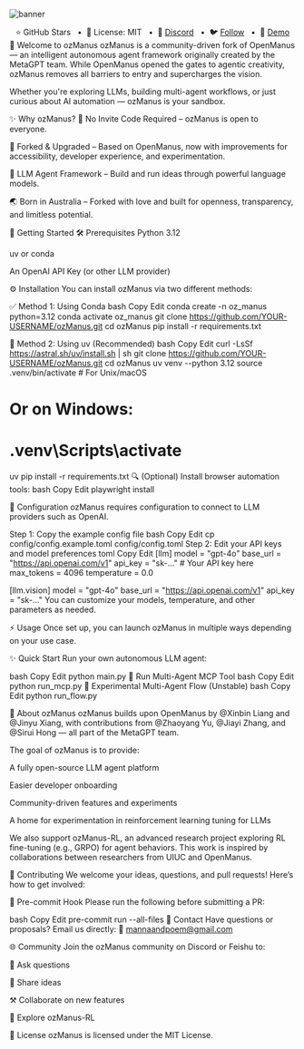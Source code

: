 ![banner](https://github.com/user-attachments/assets/9ebbbfa2-3ee8-4e87-a32e-ae441bf339ac)


<div align="center"> ⭐ GitHub Stars &nbsp;&nbsp;•&nbsp;&nbsp;📄 License: MIT &nbsp;&nbsp;•&nbsp;&nbsp;💬 <a href="#">Discord</a> &nbsp;&nbsp;•&nbsp;&nbsp;🐦 <a href="#">Follow</a> &nbsp;&nbsp;•&nbsp;&nbsp;🎥 <a href="#">Demo</a> </div>
👋 Welcome to ozManus
ozManus is a community-driven fork of OpenManus — an intelligent autonomous agent framework originally created by the MetaGPT team. While OpenManus opened the gates to agentic creativity, ozManus removes all barriers to entry and supercharges the vision.

Whether you're exploring LLMs, building multi-agent workflows, or just curious about AI automation — ozManus is your sandbox.

✨ Why ozManus?
🚪 No Invite Code Required – ozManus is open to everyone.

🔄 Forked & Upgraded – Based on OpenManus, now with improvements for accessibility, developer experience, and experimentation.

🧠 LLM Agent Framework – Build and run ideas through powerful language models.

🌏 Born in Australia – Forked with love and built for openness, transparency, and limitless potential.

🚀 Getting Started
🛠 Prerequisites
Python 3.12

uv or conda

An OpenAI API Key (or other LLM provider)

⚙️ Installation
You can install ozManus via two different methods:

✅ Method 1: Using Conda
bash
Copy
Edit
conda create -n oz_manus python=3.12
conda activate oz_manus
git clone https://github.com/YOUR-USERNAME/ozManus.git
cd ozManus
pip install -r requirements.txt

🚀 Method 2: Using uv (Recommended)
bash
Copy
Edit
curl -LsSf https://astral.sh/uv/install.sh | sh
git clone https://github.com/YOUR-USERNAME/ozManus.git
cd ozManus
uv venv --python 3.12
source .venv/bin/activate  # For Unix/macOS
# Or on Windows:
# .venv\Scripts\activate
uv pip install -r requirements.txt
🔍 (Optional) Install browser automation tools:
bash
Copy
Edit
playwright install

🧩 Configuration
ozManus requires configuration to connect to LLM providers such as OpenAI.

Step 1: Copy the example config file
bash
Copy
Edit
cp config/config.example.toml config/config.toml
Step 2: Edit your API keys and model preferences
toml
Copy
Edit
[llm]
model = "gpt-4o"
base_url = "https://api.openai.com/v1"
api_key = "sk-..."  # Your API key here
max_tokens = 4096
temperature = 0.0

[llm.vision]
model = "gpt-4o"
base_url = "https://api.openai.com/v1"
api_key = "sk-..."
You can customize your models, temperature, and other parameters as needed.

⚡ Usage
Once set up, you can launch ozManus in multiple ways depending on your use case.

✨ Quick Start
Run your own autonomous LLM agent:

bash
Copy
Edit
python main.py
🧠 Run Multi-Agent MCP Tool
bash
Copy
Edit
python run_mcp.py
🧪 Experimental Multi-Agent Flow (Unstable)
bash
Copy
Edit
python run_flow.py

🧠 About ozManus
ozManus builds upon OpenManus by @Xinbin Liang and @Jinyu Xiang, with contributions from @Zhaoyang Yu, @Jiayi Zhang, and @Sirui Hong — all part of the MetaGPT team.

The goal of ozManus is to provide:

A fully open-source LLM agent platform

Easier developer onboarding

Community-driven features and experiments

A home for experimentation in reinforcement learning tuning for LLMs

We also support ozManus-RL, an advanced research project exploring RL fine-tuning (e.g., GRPO) for agent behaviors. This work is inspired by collaborations between researchers from UIUC and OpenManus.

🤝 Contributing
We welcome your ideas, questions, and pull requests! Here’s how to get involved:

🧰 Pre-commit Hook
Please run the following before submitting a PR:

bash
Copy
Edit
pre-commit run --all-files
📮 Contact
Have questions or proposals? Email us directly:
📧 mannaandpoem@gmail.com

🌐 Community
Join the ozManus community on Discord or Feishu to:

💬 Ask questions

🧠 Share ideas

⚒️ Collaborate on new features

🧪 Explore ozManus-RL

📜 License
ozManus is licensed under the MIT License.

